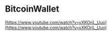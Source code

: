 # BitcoinWallet

[https://www.youtube.com/watch?v=yXKOrjL_Uuo](https://www.youtube.com/watch?v=yXKOrjL_Uuo)